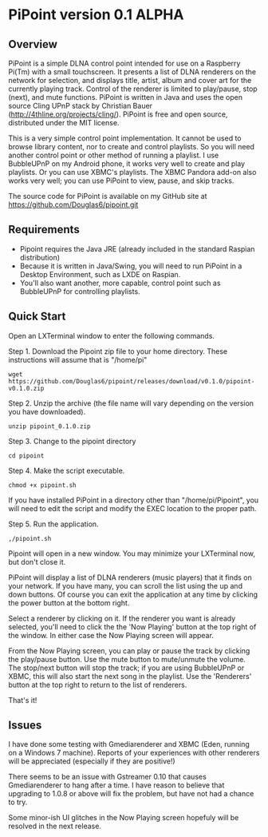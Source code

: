 PiPoint version 0.1 ALPHA
=========================
Overview
--------
PiPoint is a simple DLNA control point intended for use on a Raspberry Pi(Tm) with a small touchscreen. It presents a list of DLNA renderers on the network for selection, and displays title, artist, album and cover art for the currently playing track. Control of the renderer is limited to play/pause, stop (next), and mute functions.
PiPoint is written in Java and uses the open source Cling UPnP stack by Christian Bauer (http://4thline.org/projects/cling/). PiPoint is free and open source, distributed under the MIT license.

This is a very simple control point implementation. It cannot be used to browse library content, nor to create and control playlists. So you will need another control point or other method of running a playlist. I use BubbleUPnP on my Android phone, it works very well to create and play playlists. Or you can use XBMC's playlists. The XBMC Pandora add-on also works very well; you can use PiPoint to view, pause, and skip tracks.

The source code for PiPoint is available on my GitHub site at https://github.com/Douglas6/pipoint.git

Requirements
------------

* Pipoint requires the Java JRE (already included in the standard Raspian distribution)
* Because it is written in Java/Swing, you will need to run PiPoint in a Desktop Environment, such as LXDE on Raspian.
* You'll also want another, more capable, control point such as BubbleUPnP for controlling playlists.

Quick Start
-----------
Open an LXTerminal window to enter the following commands. 

Step 1. Download the Pipoint zip file to your home directory. These instructions will assume that is "/home/pi"

    wget https://github.com/Douglas6/pipoint/releases/download/v0.1.0/pipoint-v0.1.0.zip

Step 2. Unzip the archive (the file name will vary depending on the version you have downloaded).

    unzip pipoint_0.1.0.zip

Step 3. Change to the pipoint directory

    cd pipoint

Step 4. Make the script executable.

    chmod +x pipoint.sh

If you have installed PiPoint in a directory other than "/home/pi/Pipoint", you will need to edit the script and modify the EXEC location to the proper path.

Step 5. Run the application.

    ,/pipoint.sh
    
Pipoint will open in a new window. You may minimize your LXTerminal now, but don't close it.

PiPoint will display a list of DLNA renderers (music players) that it finds on your network. If you have many, you can scroll the list using the up and down buttons. Of course you can exit the application at any time by clicking the power button at the bottom right.

Select a renderer by clicking on it. If the renderer you want is already selected, you'll need to click the the 'Now Playing' button at the top right of the window. In either case the Now Playing screen will appear.

From the Now Playing screen, you can play or pause the track by clicking the play/pause button. Use the mute button to mute/unmute the volume. The stop/next button will stop the track; if you are using BubbleUPnP or XBMC, this will also start the next song in the playlist. Use the 'Renderers' button at the top right to return to the list of renderers.

That's it!

Issues
------

I have done some testing with Gmediarenderer and XBMC (Eden, running on a Windows 7 machine). Reports of your experiences with other renderers will be appreciated (especially if they are positive!)

There seems to be an issue with Gstreamer 0.10 that causes Gmediarenderer to hang after a time. I have reason to believe that upgrading to 1.0.8 or above will fix the problem, but have not had a chance to try.

Some minor-ish UI glitches in the Now Playing screen hopefuly will be resolved in the next release.





    